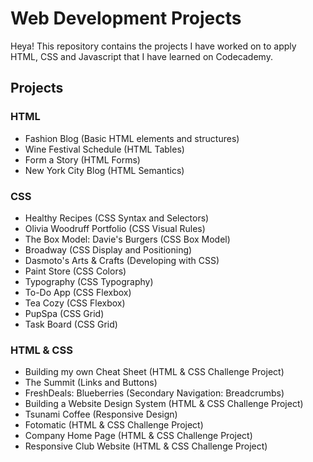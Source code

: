 # Web Development Projects
Heya! This repository contains the projects I have worked on to apply HTML, CSS and Javascript that I have learned on Codecademy. 

## Projects
### HTML
- Fashion Blog (Basic HTML elements and structures)
- Wine Festival Schedule (HTML Tables)
- Form a Story (HTML Forms)
- New York City Blog (HTML Semantics)

### CSS
- Healthy Recipes (CSS Syntax and Selectors)
- Olivia Woodruff Portfolio (CSS Visual Rules)
- The Box Model: Davie's Burgers (CSS Box Model)
- Broadway (CSS Display and Positioning)
- Dasmoto's Arts & Crafts (Developing with CSS)
- Paint Store (CSS Colors)
- Typography (CSS Typography)
- To-Do App (CSS Flexbox)
- Tea Cozy (CSS Flexbox)
- PupSpa (CSS Grid)
- Task Board (CSS Grid)

### HTML & CSS
- Building my own Cheat Sheet (HTML & CSS Challenge Project)
- The Summit (Links and Buttons)
- FreshDeals: Blueberries (Secondary Navigation: Breadcrumbs)
- Building a Website Design System (HTML & CSS Challenge Project)
- Tsunami Coffee (Responsive Design)
- Fotomatic (HTML & CSS Challenge Project)
- Company Home Page (HTML & CSS Challenge Project)
- Responsive Club Website (HTML & CSS Challenge Project)
  



